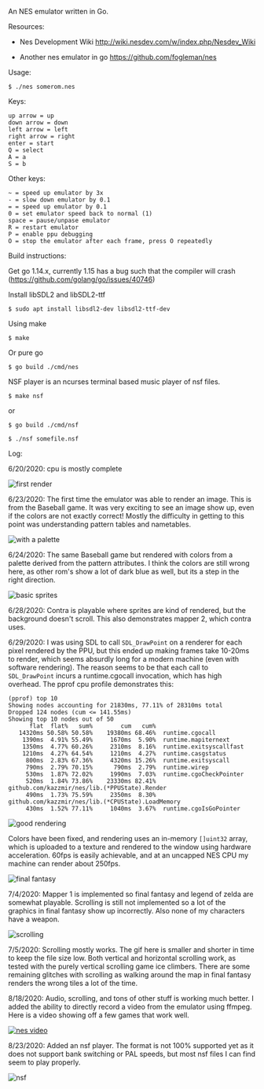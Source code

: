 An NES emulator written in Go.

Resources:

* Nes Development Wiki http://wiki.nesdev.com/w/index.php/Nesdev_Wiki

* Another nes emulator in go https://github.com/fogleman/nes

Usage:

```
$ ./nes somerom.nes
```

Keys:
```
up arrow = up
down arrow = down
left arrow = left
right arrow = right
enter = start
Q = select
A = a
S = b
```

Other keys:
```
~ = speed up emulator by 3x
- = slow down emulator by 0.1
= = speed up emulator by 0.1
0 = set emulator speed back to normal (1)
space = pause/unpase emulator
R = restart emulator
P = enable ppu debugging
O = stop the emulator after each frame, press O repeatedly
```

Build instructions:

Get go 1.14.x, currently 1.15 has a bug such that the compiler will crash (https://github.com/golang/go/issues/40746)

Install libSDL2 and libSDL2-ttf
```
$ sudo apt install libsdl2-dev libsdl2-ttf-dev
```

Using make
```
$ make
```

Or pure go
```
$ go build ./cmd/nes
```

NSF player is an ncurses terminal based music player of nsf files.
```
$ make nsf
```
or
```
$ go build ./cmd/nsf
```

```
$ ./nsf somefile.nsf
```

Log:

6/20/2020: cpu is mostly complete

![first render](./pics/nes1.png)

6/23/2020: The first time the emulator was able to render an image. This is from the Baseball game. It was very exciting to see an image show up, even if the colors are not exactly correct! Mostly the difficulty in getting to this point was understanding pattern tables and nametables.

![with a palette](./pics/nes-palette.png)

6/24/2020: The same Baseball game but rendered with colors from a palette derived from the pattern attributes. I think the colors are still wrong here, as other rom's show a lot of dark blue as well, but its a step in the right direction.

![basic sprites](./pics/contra.gif)

6/28/2020: Contra is playable where sprites are kind of rendered, but the background doesn't scroll. This also demonstrates mapper 2, which contra uses.

6/29/2020: I was using SDL to call `SDL_DrawPoint` on a renderer for each pixel rendered by the PPU, but this ended up making frames take 10-20ms to render, which seems absurdly long for a modern machine (even with software rendering). The reason seems to be that each call to `SDL_DrawPoint` incurs a runtime.cgocall invocation, which has high overhead. The pprof cpu profile demonstrates this:

```
(pprof) top 10
Showing nodes accounting for 21830ms, 77.11% of 28310ms total
Dropped 124 nodes (cum <= 141.55ms)
Showing top 10 nodes out of 50
      flat  flat%   sum%        cum   cum%
   14320ms 50.58% 50.58%    19380ms 68.46%  runtime.cgocall
    1390ms  4.91% 55.49%     1670ms  5.90%  runtime.mapiternext
    1350ms  4.77% 60.26%     2310ms  8.16%  runtime.exitsyscallfast
    1210ms  4.27% 64.54%     1210ms  4.27%  runtime.casgstatus
     800ms  2.83% 67.36%     4320ms 15.26%  runtime.exitsyscall
     790ms  2.79% 70.15%      790ms  2.79%  runtime.wirep
     530ms  1.87% 72.02%     1990ms  7.03%  runtime.cgoCheckPointer
     520ms  1.84% 73.86%    23330ms 82.41%  github.com/kazzmir/nes/lib.(*PPUState).Render
     490ms  1.73% 75.59%     2350ms  8.30%  github.com/kazzmir/nes/lib.(*CPUState).LoadMemory
     430ms  1.52% 77.11%     1040ms  3.67%  runtime.cgoIsGoPointer
```

![good rendering](./pics/contra2.gif)

Colors have been fixed, and rendering uses an in-memory `[]uint32` array, which is uploaded to a texture and rendered to the window using hardware acceleration. 60fps is easily achievable, and at an uncapped NES CPU my machine can render about 250fps.

![final fantasy](./pics/final-fantasy.gif)

7/4/2020: Mapper 1 is implemented so final fantasy and legend of zelda are somewhat playable. Scrolling is still not implemented so a lot of the graphics in final fantasy show up incorrectly. Also none of my characters have a weapon.

![scrolling](./pics/contra3.gif)

7/5/2020: Scrolling mostly works. The gif here is smaller and shorter in time to keep the file size low. Both vertical and horizontal scrolling work, as tested with the purely vertical scrolling game ice climbers. There are some remaining glitches with scrolling as walking around the map in final fantasy renders the wrong tiles a lot of the time.

8/18/2020: Audio, scrolling, and tons of other stuff is working much better. I added the ability to directly record a video from the emulator using ffmpeg. Here is a video showing off a few games that work well.

[![nes video](https://img.youtube.com/vi/X8OQhbjnr9o/0.jpg)](https://youtube.com/watch?v=X8OQhbjnr9o)

8/23/2020: Added an nsf player. The format is not 100% supported yet as it does not support bank switching or PAL speeds, but most nsf files I can find seem to play properly.

![nsf](./pics/nsf.png)
